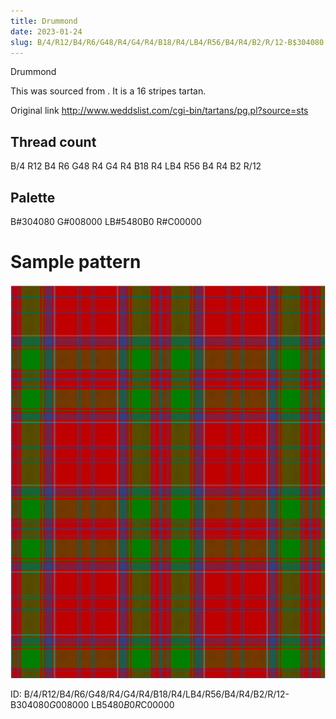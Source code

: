 ```yaml
---
title: Drummond
date: 2023-01-24
slug: B/4/R12/B4/R6/G48/R4/G4/R4/B18/R4/LB4/R56/B4/R4/B2/R/12-B$304080 G$008000 LB$5480B0 R$C00000
---
```

Drummond

This was sourced from <no value>.  It is a 16 stripes tartan.

Original link http://www.weddslist.com/cgi-bin/tartans/pg.pl?source=sts

## Thread count
B/4 R12 B4 R6 G48 R4 G4 R4 B18 R4 LB4 R56 B4 R4 B2 R/12

## Palette
B#304080 G#008000 LB#5480B0 R#C00000

# Sample pattern

![Tartan detail](tartan.png "B/4 R12 B4 R6 G48 R4 G4 R4 B18 R4 LB4 R56 B4 R4 B2 R/12 tartan")

ID: B/4/R12/B4/R6/G48/R4/G4/R4/B18/R4/LB4/R56/B4/R4/B2/R/12-B$304080 G$008000 LB$5480B0 R$C00000